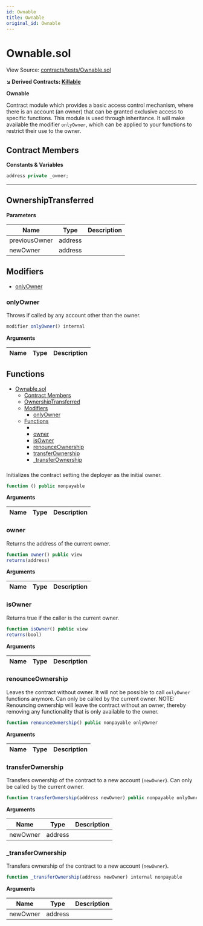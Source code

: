 ```yaml
---
id: Ownable
title: Ownable
original_id: Ownable
---
```


# Ownable.sol

View Source: [contracts/tests/Ownable.sol](https://github.com/vegaprotocol/MultisigControl/blob/solidoc/docs/Ownable.md)

**↘ Derived Contracts: [Killable](./Killable.md)**

**Ownable**

Contract module which provides a basic access control mechanism, where
 there is an account (an owner) that can be granted exclusive access to
 specific functions.
 This module is used through inheritance. It will make available the modifier
 `onlyOwner`, which can be applied to your functions to restrict their use to
 the owner.

## Contract Members
**Constants & Variables**

```js
address private _owner;
```
---

## OwnershipTransferred

**Parameters**

| Name        | Type           | Description  |
| ------------- |------------- | -----|
| previousOwner | address |  | 
| newOwner | address |  | 

## Modifiers

- [onlyOwner](#onlyowner)

### onlyOwner

Throws if called by any account other than the owner.

```js
modifier onlyOwner() internal
```

**Arguments**

| Name        | Type           | Description  |
| ------------- |------------- | -----|

## Functions

- [Ownable.sol](#ownablesol)
  - [Contract Members](#contract-members)
  - [OwnershipTransferred](#ownershiptransferred)
  - [Modifiers](#modifiers)
    - [onlyOwner](#onlyowner)
  - [Functions](#functions)
    - [](#)
    - [owner](#owner)
    - [isOwner](#isowner)
    - [renounceOwnership](#renounceownership)
    - [transferOwnership](#transferownership)
    - [_transferOwnership](#_transferownership)

### 

Initializes the contract setting the deployer as the initial owner.

```js
function () public nonpayable
```

**Arguments**

| Name        | Type           | Description  |
| ------------- |------------- | -----|

### owner

Returns the address of the current owner.

```js
function owner() public view
returns(address)
```

**Arguments**

| Name        | Type           | Description  |
| ------------- |------------- | -----|

### isOwner

Returns true if the caller is the current owner.

```js
function isOwner() public view
returns(bool)
```

**Arguments**

| Name        | Type           | Description  |
| ------------- |------------- | -----|

### renounceOwnership

Leaves the contract without owner. It will not be possible to call
 `onlyOwner` functions anymore. Can only be called by the current owner.
 NOTE: Renouncing ownership will leave the contract without an owner,
 thereby removing any functionality that is only available to the owner.

```js
function renounceOwnership() public nonpayable onlyOwner 
```

**Arguments**

| Name        | Type           | Description  |
| ------------- |------------- | -----|

### transferOwnership

Transfers ownership of the contract to a new account (`newOwner`).
 Can only be called by the current owner.

```js
function transferOwnership(address newOwner) public nonpayable onlyOwner 
```

**Arguments**

| Name        | Type           | Description  |
| ------------- |------------- | -----|
| newOwner | address |  | 

### _transferOwnership

Transfers ownership of the contract to a new account (`newOwner`).

```js
function _transferOwnership(address newOwner) internal nonpayable
```

**Arguments**

| Name        | Type           | Description  |
| ------------- |------------- | -----|
| newOwner | address |  | 

